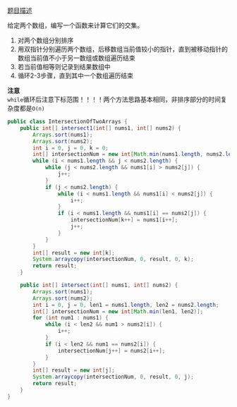 [题目描述](https://leetcode-cn.com/problems/intersection-of-two-arrays-ii/)

给定两个数组，编写一个函数来计算它们的交集。

1. 对两个数组分别排序
2. 用双指针分别遍历两个数组，后移数组当前值较小的指针，直到被移动指针的数组当前值不小于另一数组或数组遍历结束
3. 若当前值相等则记录到结果数组中
4. 循环2-3步骤，直到其中一个数组遍历结束

**注意**   
`while`循环后注意下标范围！！！！两个方法思路基本相同，非排序部分的时间复杂度都是`O(n)`


```java
public class IntersectionOfTwoArrays {
    public int[] intersect1(int[] nums1, int[] nums2) {
        Arrays.sort(nums1);
        Arrays.sort(nums2);
        int i = 0, j = 0, k = 0;
        int[] intersectionNum = new int[Math.min(nums1.length, nums2.length)];
        while (i < nums1.length && j < nums2.length) {
            while (j < nums2.length && nums1[i] > nums2[j]) {
                j++;
            }
            if (j < nums2.length) {
                while (i < nums1.length && nums1[i] < nums2[j]) {
                    i++;
                }
                if (i < nums1.length && nums1[i] == nums2[j]) {
                    intersectionNum[k++] = nums1[i++];
                    j++;
                }
            }
        }
        int[] result = new int[k];
        System.arraycopy(intersectionNum, 0, result, 0, k);
        return result;
    }

    public int[] intersect(int[] nums1, int[] nums2) {
        Arrays.sort(nums1);
        Arrays.sort(nums2);
        int i = 0, j = 0, len1 = nums1.length, len2 = nums2.length;
        int[] intersectionNum = new int[Math.min(len1, len2)];
        for (int num1 : nums1) {
            while (i < len2 && num1 > nums2[i]) {
                i++;
            }
            if (i < len2 && num1 == nums2[i]) {
                intersectionNum[j++] = nums2[i++];
            }
        }
        int[] result = new int[j];
        System.arraycopy(intersectionNum, 0, result, 0, j);
        return result;
    }
}
```
